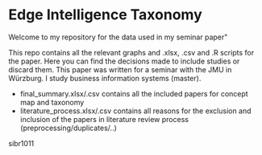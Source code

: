 # Edge Intelligence Taxonomy

Welcome to my repository for the data used in my seminar paper"

This repo contains all the relevant graphs and .xlsx, .csv and .R scripts for the paper. Here you can find the decisions made to include studies or discard them. This paper was written for a seminar with the JMU in Würzburg. I study business information systems (master).

- final_summary.xlsx/.csv contains all the included papers for concept map and taxonomy
- literature_process.xlsx/.csv contains all reasons for the exclusion and inclusion of the papers in literature review process (preprocessing/duplicates/..)


sibr1011
